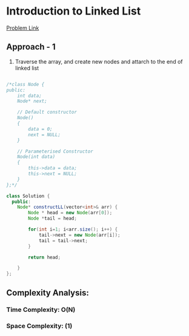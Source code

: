 # Introduction to Linked List

[Problem Link](https://www.geeksforgeeks.org/problems/introduction-to-linked-list/1)

## Approach - 1

1. Traverse the array, and create new nodes and attarch to the end of linked list

```Java

/*class Node {
public:
    int data;
    Node* next;

    // Default constructor
    Node()
    {
        data = 0;
        next = NULL;
    }

    // Parameterised Constructor
    Node(int data)
    {
        this->data = data;
        this->next = NULL;
    }
};*/

class Solution {
  public:
    Node* constructLL(vector<int>& arr) {
        Node * head = new Node(arr[0]);
        Node *tail = head;

        for(int i=1; i<arr.size(); i++) {
            tail->next = new Node(arr[i]);
            tail = tail->next;
        }

        return head;

    }
};

```

## Complexity Analysis:

### Time Complexity: O(N)

### Space Complexity: (1)
